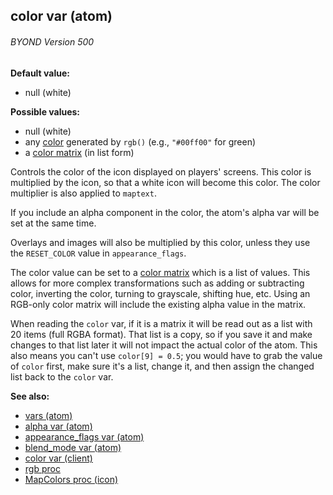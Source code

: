 ## color var (atom) 
###### BYOND Version 500

<!-- -->
**Default value:**
+   null (white)
<!-- -->
**Possible values:**
+   null (white)
+   any [color](/ref/%7B%7Bappendix%7D%7D/html-colors.md)  generated by `rgb()`
    (e.g., `"#00ff00"` for green)
+   a [color matrix](/ref/%7Bnotes%7D/color-matrix.md)  (in list form)


Controls the color of the icon displayed on players\' screens.
This color is multiplied by the icon, so that a white icon will become
this color. The color multiplier is also applied to `maptext`.


If you include an alpha component in the color, the atom\'s
alpha var will be set at the same time. 

Overlays and images
will also be multiplied by this color, unless they use the `RESET_COLOR`
value in `appearance_flags`. 

The color value can be set to a
[color matrix](/ref/%7Bnotes%7D/color-matrix.md)  which is a list of values.
This allows for more complex transformations such as adding or
subtracting color, inverting the color, turning to grayscale, shifting
hue, etc. Using an RGB-only color matrix will include the existing alpha
value in the matrix. 

When reading the `color` var, if it is a
matrix it will be read out as a list with 20 items (full RGBA format).
That list is a copy, so if you save it and make changes to that list
later it will not impact the actual color of the atom. This also means
you can\'t use `color[9] = 0.5`; you would have to grab the value of
`color` first, make sure it\'s a list, change it, and then assign the
changed list back to the `color` var.

**See also:**
+   [vars (atom)](/ref/atom/var.md) 
+   [alpha var (atom)](/ref/atom/var/alpha.md) 
+   [appearance_flags var (atom)](/ref/atom/var/appearance_flags.md) 
+   [blend_mode var (atom)](/ref/atom/var/blend_mode.md) 
+   [color var (client)](/ref/client/var/color.md) 
+   [rgb proc](/ref/proc/rgb.md) 
+   [MapColors proc (icon)](/ref/icon/proc/MapColors.md) 